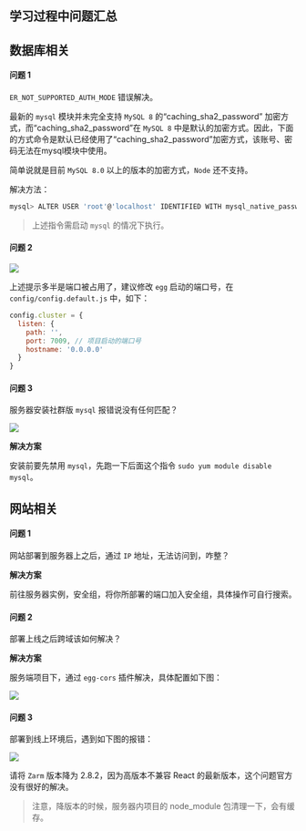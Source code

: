## 学习过程中问题汇总

## 数据库相关
#### 问题 1

`ER_NOT_SUPPORTED_AUTH_MODE` 错误解决。

最新的 `mysql` 模块并未完全支持 `MySQL 8` 的“caching_sha2_password” 加密方式，而“caching_sha2_password”在 `MySQL 8` 中是默认的加密方式。因此，下面的方式命令是默认已经使用了“caching_sha2_password”加密方式，该账号、密码无法在mysql模块中使用。

简单说就是目前 `MySQL 8.0` 以上的版本的加密方式，`Node` 还不支持。

解决方法：

```bash
mysql> ALTER USER 'root'@'localhost' IDENTIFIED WITH mysql_native_password BY '你的密码';
```

> 上述指令需启动 `mysql` 的情况下执行。

#### 问题 2

![](https://p3-juejin.byteimg.com/tos-cn-i-k3u1fbpfcp/e0dce273995f4e6e80c2337b56be5bb9~tplv-k3u1fbpfcp-zoom-1.image)

上述提示多半是端口被占用了，建议修改 `egg` 启动的端口号，在 `config/config.default.js` 中，如下：

```js
config.cluster = {
  listen: {
    path: '',
    port: 7009, // 项目启动的端口号
    hostname: '0.0.0.0'
  }
}
```

#### 问题 3

服务器安装社群版 `mysql` 报错说没有任何匹配？

![](https://p3-juejin.byteimg.com/tos-cn-i-k3u1fbpfcp/410f8ab3edef4afab11477bb0b71592e~tplv-k3u1fbpfcp-zoom-1.image)

**解决方案**

 安装前要先禁用 `mysql`，先跑一下后面这个指令 `sudo yum module disable mysql`。

 ## 网站相关

 #### 问题 1

 网站部署到服务器上之后，通过 `IP` 地址，无法访问到，咋整？

 **解决方案**

 前往服务器实例，安全组，将你所部署的端口加入安全组，具体操作可自行搜索。

 #### 问题 2

 部署上线之后跨域该如何解决？

 **解决方案**

 服务端项目下，通过 `egg-cors` 插件解决，具体配置如下图：

 ![](https://p3-juejin.byteimg.com/tos-cn-i-k3u1fbpfcp/a611259f2b93452b85d69e3d8d1a1383~tplv-k3u1fbpfcp-zoom-1.image)

 #### 问题 3

 部署到线上环境后，遇到如下图的报错：

 ![](https://s.yezgea02.com/1631093451150/WeChatdc8039f8fb92d81bb35a122c037b9df4.png)

 请将 `Zarm` 版本降为 2.8.2，因为高版本不兼容 React 的最新版本，这个问题官方没有很好的解决。

 > 注意，降版本的时候，服务器内项目的 node_module 包清理一下，会有缓存。
